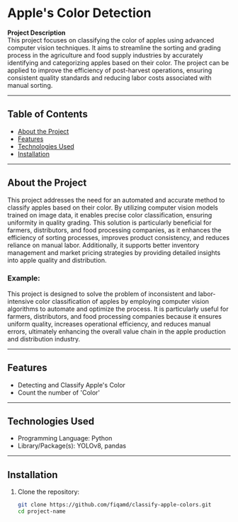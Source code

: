 # Apple's Color Detection

**Project Description**  
This project focuses on classifying the color of apples using advanced computer vision techniques. It aims to streamline the sorting and grading process in the agriculture and food supply industries by accurately identifying and categorizing apples based on their color. The project can be applied to improve the efficiency of post-harvest operations, ensuring consistent quality standards and reducing labor costs associated with manual sorting.

---

## Table of Contents

- [About the Project](#about-the-project)
- [Features](#features)
- [Technologies Used](#technologies-used)
- [Installation](#installation)

---

## About the Project

This project addresses the need for an automated and accurate method to classify apples based on their color. By utilizing computer vision models trained on image data, it enables precise color classification, ensuring uniformity in quality grading. This solution is particularly beneficial for farmers, distributors, and food processing companies, as it enhances the efficiency of sorting processes, improves product consistency, and reduces reliance on manual labor. Additionally, it supports better inventory management and market pricing strategies by providing detailed insights into apple quality and distribution.

### Example:
This project is designed to solve the problem of inconsistent and labor-intensive color classification of apples by employing computer vision algorithms to automate and optimize the process. It is particularly useful for farmers, distributors, and food processing companies because it ensures uniform quality, increases operational efficiency, and reduces manual errors, ultimately enhancing the overall value chain in the apple production and distribution industry.

---

## Features

- Detecting and Classify Apple's Color
- Count the number of 'Color'

---

## Technologies Used

- Programming Language: Python
- Library/Package(s): YOLOv8, pandas

---

## Installation

1. Clone the repository:
   ```bash
   git clone https://github.com/fiqamd/classify-apple-colors.git
   cd project-name
